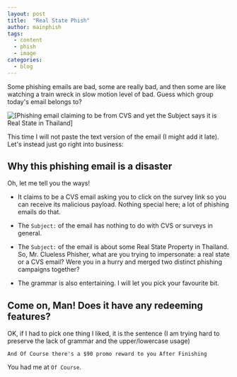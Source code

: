 ```yaml
---
layout: post
title:  "Real State Phish"
author: mainphish
tags:
  - content
  - phish
  - image
categories: 
  - blog
---
```


Some phishing emails are bad, some are really bad, and then some are like
watching a train wreck in slow motion level of bad. Guess which group today's
email belongs to?

<img src="/images/2023/phish15.png" 
class="align-center" alt="[Phishing email claiming to be from CVS and yet the Subject says it is Real State in Thailand]">

This time I will not paste the text version of the email (I might add it late). 
Let's instead just go right into business:

## Why this phishing email is a disaster

Oh, let me tell you the ways!

- It claims to be a CVS email asking you to click on the survey link so you
can receive its malicious payload. Nothing special here; a lot of phishing
emails do that.

- The `Subject:` of the email has nothing to do with CVS or surveys in general.

- The `Subject:` of the email is about some Real State Property in Thailand. 
So, Mr. Clueless Phisher, what are you trying to impersonate: a real state or
a CVS email? Were you in a hurry and merged two distinct phishing campaigns 
together? 

- The grammar is also entertaining. I will let you pick your favourite bit.

## Come on, Man! Does it have any redeeming features? 

OK, if I had to pick one thing I liked, it is the sentence (I am trying
hard to preserve the lack of grammar and the upper/lowercase usage)

```
And Of Course there's a $90 promo reward to you After Finishing
```

You had me at `Of Course`. 
